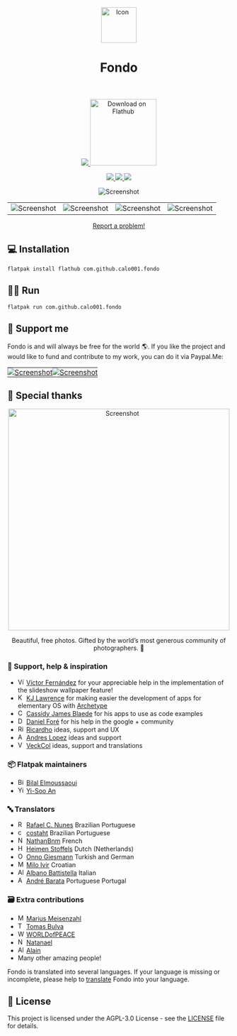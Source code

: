 <div align="center">
  <span align="center"> <img width="80" height="80" class="center" src="https://raw.githubusercontent.com/calo001/fondo/master/data/images/com.github.calo001.fondo.png" alt="Icon"></span>
  <h1 align="center">Fondo</h1>
  <h3 align="center"></h3>
</div>

<br/>

<p align="center">
    <a href="https://appcenter.elementary.io/com.github.calo001.fondo">
        <img src="https://appcenter.elementary.io/badge.svg">
    </a>
    <a href='https://flathub.org/apps/details/com.github.calo001.fondo'><img width='150' alt='Download on Flathub' src='https://flathub.org/assets/badges/flathub-badge-en.png'/>
</p>

<p align="center">
  <a href="https://github.com/calo001/fondo">
    <img src="https://img.shields.io/badge/Version-1.3.8-orange.svg">
  </a>
  <a href="https://github.com/calo001/fondo/blob/master/LICENSE.md">
    <img src="https://img.shields.io/badge/License-GPL%20v3-blue.svg">
  </a>
  <a href="https://travis-ci.org/calo001/fondo">
    <img src="https://travis-ci.org/calo001/fondo.svg?branch=master">
  </a>
</p>

<p align="center">
    <img src="https://raw.githubusercontent.com/calo001/fondo/master/data/images/screenshot_1.png" alt="Screenshot">
    <table>
      <tr>
        <td>
          <img src="https://raw.githubusercontent.com/calo001/fondo/master/data/images/screenshot_2.png" alt="Screenshot">
        </td>
        <td>
          <img src="https://raw.githubusercontent.com/calo001/fondo/master/data/images/screenshot_3.png" alt="Screenshot">
        </td>
        <td>
          <img src="https://raw.githubusercontent.com/calo001/fondo/master/data/images/screenshot_4.png" alt="Screenshot">
        </td>
        <td>
          <img src="https://raw.githubusercontent.com/calo001/fondo/master/data/images/screenshot_5.png" alt="Screenshot">
        </td>
      </tr>
    </table>
</p>
<p align="center">
  <a href="https://github.com/calo001/fondo/issues/new">Report a problem!</a>
</p>

## 💻️ Installation

`flatpak install flathub com.github.calo001.fondo`

## 🏃‍♂️️ Run 

`flatpak run com.github.calo001.fondo`

## 🍵️ Support me

Fondo is and will always be free for the world 🌎️. If you like the project and would like to fund and contribute to my work, you can do it via Paypal.Me:

<table>
  <tr>
    <td style="border: none; padding: 0;">
      <a href="https://www.paypal.me/calo001" target="_blank">
        <img src="https://raw.githubusercontent.com/calo001/fondo/master/resources/paypalme.png" alt="Screenshot"/>
        </a>
    </td>
    <td style="border: none; padding: 0;">
      <a href="https://www.patreon.com/carloslr" target="_blank">
        <img src="https://raw.githubusercontent.com/calo001/fondo/master/resources/become_a_patron_button.png" alt="Screenshot"/>
      </a>
    </td>
  </tr>
</table>

## 💜️ Special thanks

<p align="center">
  <a href="http://unsplash.com">
    <img src="https://raw.githubusercontent.com/calo001/fondo/master/resources/unsplash_logo.png" width='500' alt="Screenshot">
  </a>
</p>
<p align="center">
Beautiful, free photos.
Gifted by the world’s most generous community of photographers. 🎁
</p>

### 💞️ Support, help & inspiration

- <img src="https://avatars1.githubusercontent.com/u/667239" width=15 alt="Víctor Fernández"> [Víctor Fernández](https://github.com/vfrico) for your appreciable help in the implementation of the slideshow wallpaper feature!
- <img src="https://avatars1.githubusercontent.com/u/4183007" width=15 alt="KJ Lawrence"> [KJ Lawrence](https://github.com/kjlaw89) for making easier the development of apps for elementary OS with [Archetype](https://appcenter.elementary.io/com.github.kjlaw89.archetype/)
- <img src="https://avatars3.githubusercontent.com/u/611168" width=15 alt="Cassidy James Blaede"> [Cassidy James Blaede](https://github.com/cassidyjames) for his apps to use as code examples
- <img src="https://avatars1.githubusercontent.com/u/7277719" width=15 alt="Daniel Foré"> [Daniel Foré](https://github.com/danrabbit) for his help in the google + community
- <img src="https://avatars1.githubusercontent.com/u/38895539" width=15 alt="Ricardho"> [Ricardho](https://github.com/ricdev2) ideas, support and UX
- <img src="https://avatars1.githubusercontent.com/u/1813095" width=15 alt="Andres Lopez"> [Andres Lopez](https://github.com/andreslopezrm) ideas and support
- <img src="https://avatars1.githubusercontent.com/u/34428308" width=15 alt="VeckCol"> [VeckCol](https://github.com/VeckCol) ideas, support and translations

### 📦️ Flatpak maintainers
- <img src="https://avatars1.githubusercontent.com/u/7660997" width=15 alt="Bilal Elmoussaoui"> [Bilal Elmoussaoui](https://github.com/bilelmoussaoui)
- <img src="https://avatars1.githubusercontent.com/u/18240966" width=15 alt="Yi-Soo An"> [Yi-Soo An](https://github.com/memnoth)

### 🔤️ Translators
- <img src="https://avatars1.githubusercontent.com/u/3271143" width=15 alt="Rafael C. Nunes"> [Rafael C. Nunes](https://github.com/rafaelcn) Brazilian Portuguese
- <img src="https://avatars1.githubusercontent.com/u/50637431" width=15 alt="costaht"> [costaht](https://github.com/costaht) Brazilian Portuguese
- <img src="https://avatars1.githubusercontent.com/u/45366162" width=15 alt="NathanBnm"> [NathanBnm](https://github.com/NathanBnm) French
- <img src="https://avatars1.githubusercontent.com/u/1716229" width=15 alt="Heimen Stoffels"> [Heimen Stoffels](https://github.com/Vistaus) Dutch (Netherlands)
- <img src="https://avatars1.githubusercontent.com/u/20098065" width=15 alt="Onno Giesmann"> [Onno Giesmann](https://github.com/Etamuk) Turkish and German
- <img src="https://avatars1.githubusercontent.com/u/43657314" width=15 alt="Milo Ivir"> [Milo Ivir](https://github.com/milotype) Croatian
- <img src="https://avatars1.githubusercontent.com/u/34811668" width=15 alt="Albano Battistella"> [Albano Battistella](https://github.com/albanobattistella) Italian
- <img src="https://avatars1.githubusercontent.com/u/62076029" width=15 alt="André Barata"> [André Barata](https://github.com/rottenpants466) Portuguese Portugal

### 🗃️ Extra contributions
- <img src="https://avatars1.githubusercontent.com/u/10796736" width=15 alt="Marius Meisenzahl"> [Marius Meisenzahl](https://github.com/meisenzahl)
- <img src="https://avatars1.githubusercontent.com/u/2048477" width=15 alt="Tomas Bulva"> [Tomas Bulva](https://github.com/tomasbulva)
- <img src="https://avatars1.githubusercontent.com/u/28888242" width=15 alt="WORLDofPEACE"> [WORLDofPEACE](https://github.com/worldofpeace)
- <img src="https://avatars1.githubusercontent.com/u/20757825" width=15 alt="Natanael"> [Natanael](https://github.com/sudo-give-me-coffee)
- <img src="https://avatars1.githubusercontent.com/u/33765137" width=15 alt="Alain"> [Alain](https://github.com/alainm23)
- Many other amazing people!

Fondo is translated into several languages. If your language is missing or incomplete, please help to [translate](https://github.com/calo001/fondo/tree/master/po) Fondo into your language.

## 📜️ License

This project is licensed under the AGPL-3.0 License - see the [LICENSE](LICENSE.md) file for details.
